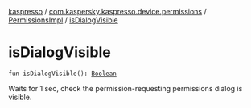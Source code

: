 [kaspresso](../../index.md) / [com.kaspersky.kaspresso.device.permissions](../index.md) / [PermissionsImpl](index.md) / [isDialogVisible](./is-dialog-visible.md)

# isDialogVisible

`fun isDialogVisible(): `[`Boolean`](https://kotlinlang.org/api/latest/jvm/stdlib/kotlin/-boolean/index.html)

Waits for 1 sec, check the permission-requesting permissions dialog is visible.


